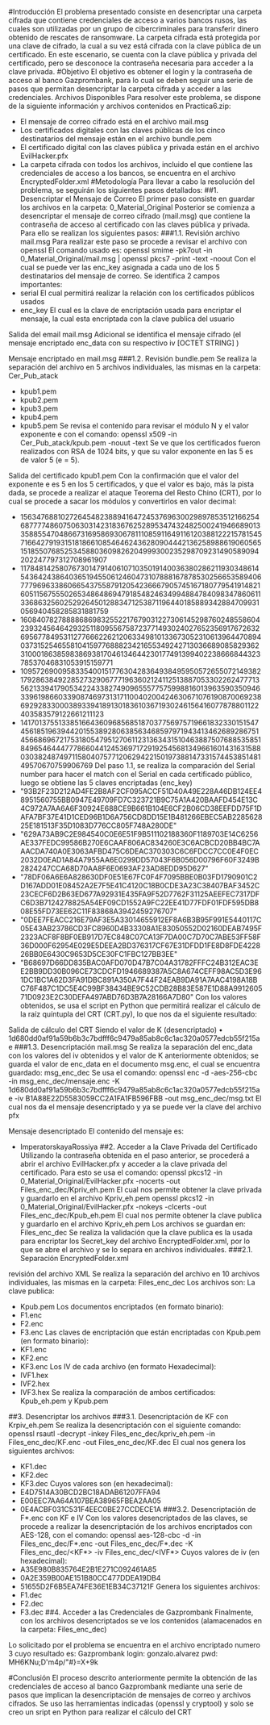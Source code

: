 #Introducción
El problema presentado consiste en desencriptar una carpeta cifrada que contiene credenciales de acceso a varios bancos rusos, las cuales son utilizadas por un grupo de cibercriminales para transferir dinero obtenido de rescates de ransomware. La carpeta cifrada está protegida por una clave de cifrado, la cual a su vez está cifrada con la clave pública de un certificado. En este escenario, se cuenta con la clave pública y privada del certificado, pero se desconoce la contraseña necesaria para acceder a la clave privada.
#Objetivo
El objetivo es obtener el login y la contraseña de acceso al banco Gazprombank, para lo cual se deben seguir una serie de pasos que permitan desencriptar la carpeta cifrada y acceder a las credenciales.
Archivos Disponibles
Para resolver este problema, se dispone de la siguiente información y archivos contenidos en Practica6.zip:
-	El mensaje de correo cifrado está en el archivo mail.msg
-	Los certificados digitales con las claves públicas de los cinco destinatarios del mensaje están en el archivo bundle.pem
-	El certificado digital con las claves pública y privada están en el archivo EvilHacker.pfx
-	La carpeta cifrada con todos los archivos, incluido el que contiene las credenciales de acceso a los bancos, se encuentra en el archivo EncryptedFolder.xml
#Metodología
Para llevar a cabo la resolución del problema, se seguirán los siguientes pasos detallados:
##1.	Desencriptar el Mensaje de Correo
El primer paso consiste en guardar los archivos en la carpeta: 0_Material_Original
Posterior se comienza a desencriptar el mensaje de correo cifrado (mail.msg) que contiene la contraseña de acceso al certificado con las claves pública y privada. Para ello se realizan los siguientes pasos:
###1.1.	Revisión archivo mail.msg
Para realizar este paso se procede a revisar el archivo con openssl
El comando usado es:
openssl smime -pk7out -in 0_Material_Original/mail.msg | openssl pkcs7 -print -text -noout
Con el cual se puede ver las enc_key asignada a cada uno de los 5 destinatarios del mensaje de correo.
Se identifica 2 campos importantes:
-	serial
El cual permitirá realizar la relación con los certificados públicos usados
-	enc_key
El cual es la clave de encriptación usada para encriptar el mensaje, la cual esta encriptada con la clave publica del usuario
 
Salida del email mail.msg
Adicional se identifica el mensaje cifrado (el mensaje encriptado enc_data con su respectivo iv [OCTET STRING] )
 
Mensaje encriptado en mail.msg
###1.2.	Revisión bundle.pem
Se realiza la separación del archivo en 5 archivos individuales, las mismas en la carpeta: Cer_Pub_atack
-	kpub1.pem
-	kpub2.pem
-	kpub3.pem
-	kpub4.pem
-	kpub5.pem
Se revisa el contenido para revisar el módulo N y el valor exponente e con el comando:
openssl x509 -in Cer_Pub_atack/kpub<id>.pem -nouut -text
Se ve que los certificados fueron realizados con RSA de 1024 bits, y que su valor exponente en las 5 es de valor 5 (e = 5).
 
Salida del certificado kpub1.pem
Con la confirmación que el valor del exponente e es 5 en los 5 certificados, y que el valor es bajo, más la pista dada, se procede a realizar el ataque Teorema del Resto Chino (CRT), por lo cual se procede a sacar los módulos y convertirlos en valor decimal:
-	156347688102726454823889416472453769630029897853512166254687777486075063031423183676252895347432482500241946689013358855470486673169586930678111085911649116120388122215781545716642791931518186610854646243628090444213625898861906056515185507685253458803609826204999300235298709231490589094202247797312708961907
-	117848142580767301479140610710350191400363802862119303486145436424386403651945506124604731078881678785302566535894067779696338606654375587912054236667905745167180779541914821605115675550265348648694791854824634994884784098347860611336863256025292645012883471253871196440185889342884709931056940458285831881759
-	160840782788886869832552217679031227306145298760248558604239324564642932511809556758723771493024027652356917672632695677849531127766622621206334981013367305231061396447089403731525465581041597768882342165534924271303668908582936231000186385983869381704613464423017749139940223866684432378537046831053915159771
-	109572690095833540015177630428364938495950572655072149382179286384922852732906777196360212411251388705330226247771356213394179053422433827490965557757599881601396359035094633961986603390874697313171100402004246306710761908700692386929283300038933941891301836103671930246156416077878801122403583579122661211123
-	141701375513385166436096856851870377569757196618323301515474561851963944201553892806385634685979719434134626892867514566869672175318054795127061123136343151046388750768853585184965464447778660441245369717291925456813496616014316315880303824874971158040757712062942215019738814733157445385148149570670759906769
Del paso 1.1, se realiza la comparación del Serial number para hacer el match con el Serial en cada certificado público, luego se obtiene las 5 claves encriptadas (enc_key) 
-	"93B2F23D212AD4FE2B8AF2CF095ACCF51D40A49E228A46DB124EE48951560755BB0947E49709FD7C323721B9C75A1A420BAAFD454E13C4C972A7AA6A6F30924E688CE9B661B104E6CF2B06CD38EEFDD75F1DAFA7BF37E41D1CED96B1D6A756CD8DD15E1B481266EBEC5AB228562825E181513F35D1083D776CC805F748A280DE" 
-	"629A73AB9C2E984540C0E6E51F9B511102188360F1189703E14C6256AE337FEDC99586B270E6CAAF806AC834260E3C6ACBCD20BB4BC7AAACDA740A0E3063AFBD475C6DEAC370303C6C6FDCC7CC0E4F0EC2032D0EAD1A84A7955AA6E0299DD57043F6B056D00796F60F3249B2824247CCA68D70AA8F6E0693AF23AD8EDD95D627" 
-	"78DF06A6E6A828630DF0E51E67FC0F4F7095BBE0B03FD1790901C2D167ADD01E08452A2E7F5E41C4120C18B0CDE3A23C38407BAF3452C23CECF6D2B63ED677A92931E435FA9F52D7762F31125AEEFEC7317DFC6D3B7124278825A54EF09CD1552A9FC22EE41D77FDF01FDF595DB808E55FD73EE62C11F83868A3942459276707" 
-	"0DEE7FEACC216E79AF3E5A33014655912EF8A6B3B95F991E5440117C05E43AB23786CD3FC8960D4B33308A1E83050552D02160DEAB7495F2323ACF8F8BF0EB917D7EC848C07CA13F7DA00C7D70C7ABE53FF58F36D000F62954E029E5DEEA2BD376317CF67E31DFDD1FE8D8FDE422826BB0E6430C9653D5CE30FC1FBC127BB3EE"
-	"B68697D66DD835BAC0AFD070D47B7C04A31782FFFC24B312EAC3EE2BB9DD30B096CE73CDCFD1946689387A5C8A674CEFF98AC5D3E961DC1BC1A62D3FA91DBC891A350A7F44F24EAB9DA91A7AAC4198A18BC76F487C1DC5E4C99BF38434BE9C52CDB28B83E587E1D88A991260571D0923E2C30DEFA497ABD76D3B7A28166A7D80"
Con los valores obtenidos, se usa el script en Python que permitirá realizar el cálculo de la raíz quíntupla del CRT (CRT.py), lo que nos da el siguiente resultado:
 
Salida de cálculo del CRT
Siendo el valor de K (desencriptado)
•	1d680dd0af91a59b6b3c7bdfff6c9479a85ab8c6c1ac320a0577edcb55f215ae
###1.3.	Desencriptación mail.msg
Se realiza la separación del enc_data con los valores del iv obtenidos y el valor de K anteriormente obtenidos; se guarda el valor de enc_data en el documento msg.enc, el cual se encuentra guardado: msg_enc_dec
Se usa el comando:
openssl enc -d -aes-256-cbc -in msg_enc_dec/mensaje.enc -K 1d680dd0af91a59b6b3c7bdfff6c9479a85ab8c6c1ac320a0577edcb55f215ae -iv B1A88E22D5583059CC2A1FA1FB596FBB -out msg_enc_dec/msg.txt
El cual nos da el mensaje desencriptado y ya se puede ver la clave del archivo pfx
 
Mensaje desencriptado
El contenido del mensaje es:
-	ImperatorskayaRossiya
##2.	Acceder a la Clave Privada del Certificado
Utilizando la contraseña obtenida en el paso anterior, se procederá a abrir el archivo EvilHacker.pfx y acceder a la clave privada del certificado. 
Para esto se usa el comando:
openssl pkcs12 -in 0_Material_Original/EvilHacker.pfx -nocerts -out Files_enc_dec/Kpriv_eh.pem
El cual nos permite obtener la clave privada y guardarlo en el archivo Kpriv_eh.pem 
openssl pkcs12 -in 0_Material_Original/EvilHacker.pfx -nokeys -clcerts -out Files_enc_dec/Kpub_eh.pem
El cual nos permite obtener la clave publica y guardarlo en el archivo Kpriv_eh.pem 
Los archivos se guardan en: Files_enc_dec
Se realiza la validación que la clave publica es la usada para encriptar los Secret_key del archivo EncryptedFolder.xml, por lo que se abre el archivo y se lo separa en archivos individuales.
###2.1.	Separación EncryptedFolder.xml
 
revisión del archivo XML
Se realiza la separación del archivo en 10 archivos individuales, las mismas en la carpeta: Files_enc_dec
Los archivos son:
La clave publica:
-	Kpub.pem
Los documentos encriptados (en formato binario):
-	F1.enc
-	F2.enc
-	F3.enc
Las claves de encriptación que están encriptadas con Kpub.pem (en formato binario):
-	KF1.enc
-	KF2.enc
-	KF3.enc
Los IV de cada archivo (en formato Hexadecimal):
-	IVF1.hex
-	IVF2.hex
-	IVF3.hex
Se realiza la comparación de ambos certificados: Kpub_eh.pem y Kpub.pem

##3.	Desencriptar los archivos
###3.1.	Desencriptación de KF con Krpiv_eh.pem
Se realiza la desencriptación con el siguiente comando:
openssl rsautl -decrypt -inkey Files_enc_dec/kpriv_eh.pem -in Files_enc_dec/KF<id>.enc -out Files_enc_dec/KF<id>.dec
El cual nos genera los siguientes archivos:
-	KF1.dec
-	KF2.dec
-	KF3.dec
Cuyos valores son (en hexadecimal):
-	E4D7514A30BCD2BC18ADAB61207FFA94
-	E00EEC7AA64A107BEA38965FBEA2AA05
-	0E4ACBF031C531F4EEC0BE27CCDECE1A
###3.2.	Desencriptación de F*.enc con KF e IV
Con los valores desencriptados de las claves, se procede a realizar la desencriptación de los archivos encriptados con AES-128, con el comando:
openssl aes-128-cbc -d -in Files_enc_dec/F*.enc -out Files_enc_dec/F*.dec -K Files_enc_dec/<KF*> -iv Files_enc_dec/<IVF*>
Cuyos valores de iv (en hexadecimal):
-	A35E980B835764E2B1E271C092461A85
-	0A2E359B00AE151B80CC477DDEA19DB4
-	51655D2F6B5EA74FE36E1EB34C37121F
Genera los siguientes archivos:
-	F1.dec
-	F2.dec
-	F3.dec
##4.	Acceder a las Credenciales de Gazprombank
Finalmente, con los archivos desencriptados se ve los contenidos (alamacenados en la carpeta: Files_enc_dec)
 
Lo solicitado por el problema se encuentra en el archivo encriptado numero 3 cuyo resultado es:
Gazprombank
login: gonzalo.alvarez
pwd: MH6KNu;D'm4p/"#}=X+9k

#Conclusión
El proceso descrito anteriormente permite la obtención de las credenciales de acceso al banco Gazprombank mediante una serie de pasos que implican la desencriptación de mensajes de correo y archivos cifrados. 
Se uso las herramientas indicadas (openssl y cryptool) y solo se creo un sript en Python para realizar el cálculo del CRT

